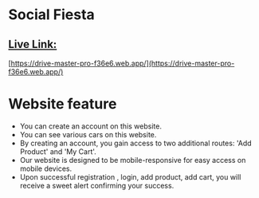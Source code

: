 # Social Fiesta

## [Live Link:](https://drive-master-pro-f36e6.web.app/)

[https://drive-master-pro-f36e6.web.app/](https://drive-master-pro-f36e6.web.app/)

# Website feature

- You can create an account on this website.
- You can see various cars on this website.
- By creating an account, you gain access to two additional routes: 'Add Product' and 'My Cart'.
- Our website is designed to be mobile-responsive for easy access on mobile devices.
- Upon successful registration , login, add product, add cart, you will receive a sweet alert confirming your success.
